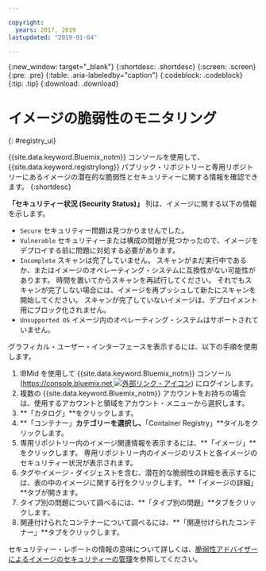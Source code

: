 ```yaml
---

copyright:
  years: 2017, 2019
lastupdated: "2019-01-04"

---
```


{:new_window: target="_blank"}
{:shortdesc: .shortdesc}
{:screen: .screen}
{:pre: .pre}
{:table: .aria-labeledby="caption"}
{:codeblock: .codeblock}
{:tip: .tip}
{:download: .download}

# イメージの脆弱性のモニタリング
{: #registry_ui}

{{site.data.keyword.Bluemix_notm}} コンソールを使用して、{{site.data.keyword.registrylong}} パブリック・リポジトリーと専用リポジトリーにあるイメージの潜在的な脆弱性とセキュリティーに関する情報を確認できます。
{:shortdesc}

**「セキュリティー状況 (Security Status)」** 列は、イメージに関する以下の情報を示します。

- `Secure` セキュリティー問題は見つかりませんでした。
- `Vulnerable` セキュリティーまたは構成の問題が見つかったので、イメージをデプロイする前に問題に対処する必要があります。
- `Incomplete` スキャンは完了していません。 スキャンがまだ実行中であるか、またはイメージのオペレーティング・システムに互換性がない可能性があります。 時間を置いてからスキャンを再試行してください。 それでもスキャンが完了しない場合には、イメージを再プッシュして新たにスキャンを開始してください。 スキャンが完了していないイメージは、デプロイメント用にブロック化されません。
- `Unsupported OS` イメージ内のオペレーティング・システムはサポートされていません。

グラフィカル・ユーザー・インターフェースを表示するには、以下の手順を使用します。

1. IBMid を使用して {{site.data.keyword.Bluemix_notm}} コンソール ([https://console.bluemix.net ![外部リンク・アイコン](../../icons/launch-glyph.svg "外部リンク・アイコン")](https://console.bluemix.net)) にログインします。
2. 複数の {{site.data.keyword.Bluemix_notm}} アカウントをお持ちの場合は、使用するアカウントと領域をアカウント・メニューから選択します。
3. **「カタログ」**をクリックします。
4. **「コンテナー」**カテゴリーを選択し、**「Container Registry」**タイルをクリックします。
5. 専用リポジトリー内のイメージ関連情報を表示するには、**「イメージ」**をクリックします。 専用リポジトリー内のイメージのリストと各イメージのセキュリティー状況が表示されます。
6. タグやイメージ・ダイジェストを含む、潜在的な脆弱性の詳細を表示するには、表の中のイメージに関する行をクリックします。 **「イメージの詳細」**タブが開きます。
7. タイプ別の問題について調べるには、**「タイプ別の問題」**タブをクリックします。
8. 関連付けられたコンテナーについて調べるには、**「関連付けられたコンテナー」**タブをクリックします。

セキュリティー・レポートの情報の意味について詳しくは、[脆弱性アドバイザーによるイメージのセキュリティーの管理](/docs/services/va/va_index.html)を参照してください。
